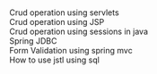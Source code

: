 #

Crud operation using servlets                                                                                                                                                       
Crud operation using JSP                                                                                                                                                           
Crud operation using sessions in java                                                                                                                                           
Spring JDBC                                                                                                                                                                
Form Validation using spring mvc                                                                                                                                          
How to use jstl using sql
